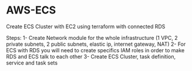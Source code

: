 # AWS-ECS
Create ECS Cluster with EC2 using terraform with connected RDS 

Steps:
1- Create Network module for the whole infrastructure (1 VPC, 2 private subnets, 2 public subnets, elastic ip, internet gateway, NAT)
2- For ECS with RDS you will need to create specifics IAM roles in order to make RDS and ECS talk to each other
3- Create ECS Cluster, task definition, service and task sets